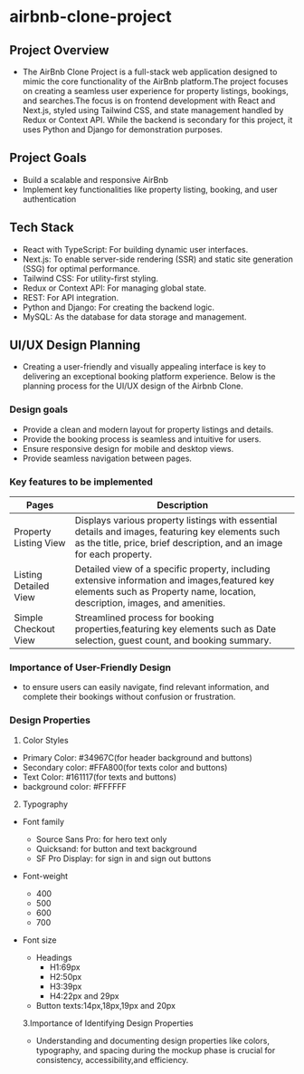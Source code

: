 # airbnb-clone-project

## Project Overview

- The AirBnb Clone Project is a full-stack web application designed to mimic the core functionality of the AirBnb platform.The project focuses on creating a seamless user experience for property listings, bookings, and searches.The focus is on frontend development with React and Next.js, styled using Tailwind CSS, and state management handled by Redux or Context API. While the backend is secondary for this project, it uses Python and Django for demonstration purposes.

## Project Goals

- Build a scalable and responsive AirBnb
- Implement key functionalities like property listing, booking, and user authentication

## Tech Stack

- React with TypeScript: For building dynamic user interfaces.
- Next.js: To enable server-side rendering (SSR) and static site generation (SSG) for optimal performance.
- Tailwind CSS: For utility-first styling.
- Redux or Context API: For managing global state.
- REST: For API integration.
- Python and Django: For creating the backend logic.
- MySQL: As the database for data storage and management.

## UI/UX Design Planning

- Creating a user-friendly and visually appealing interface is key to delivering an exceptional booking platform experience. Below is the planning process for the UI/UX design of the Airbnb Clone.

### Design goals

- Provide a clean and modern layout for property listings and details.
- Provide the booking process is seamless and intuitive for users.
- Ensure responsive design for mobile and desktop views.
- Provide seamless navigation between pages.

### Key features to be implemented

| Pages                 | Description                                                                                                                                                                 |
| --------------------- | --------------------------------------------------------------------------------------------------------------------------------------------------------------------------- |
| Property Listing View | Displays various property listings with essential details and images, featuring key elements such as the title, price, brief description, and an image for each property.   |
| Listing Detailed View | Detailed view of a specific property, including extensive information and images,featured key elements such as Property name, location, description, images, and amenities. |
| Simple Checkout View  | Streamlined process for booking properties,featuring key elements such as Date selection, guest count, and booking summary.                                                 |

### Importance of User-Friendly Design

- to ensure users can easily navigate, find relevant information, and complete their bookings without confusion or frustration.

### Design Properties

1. Color Styles

- Primary Color: #34967C(for header background and buttons)
- Secondary color: #FFA800(for texts color and buttons)
- Text Color: #161117(for texts and buttons)
- background color: #FFFFFF

2. Typography

- Font family
  - Source Sans Pro: for hero text only
  - Quicksand: for button and text background
  - SF Pro Display: for sign in and sign out buttons
- Font-weight
  - 400
  - 500
  - 600
  - 700
- Font size

  - Headings
    - H1:69px
    - H2:50px
    - H3:39px
    - H4:22px and 29px
  - Button texts:14px,18px,19px and 20px

  3.Importance of Identifying Design Properties

  - Understanding and documenting design properties like colors, typography, and spacing during the mockup phase is crucial for consistency, accessibility,and efficiency.
